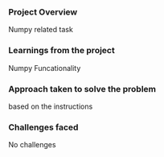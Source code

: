 ### Project Overview

 Numpy related task


### Learnings from the project

 Numpy Funcationality


### Approach taken to solve the problem

 based on the instructions


### Challenges faced

 No challenges


